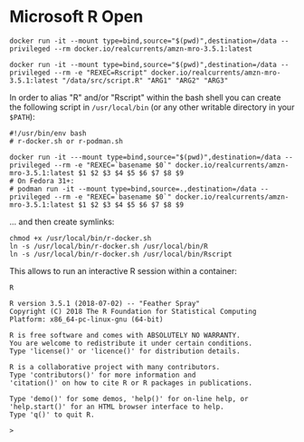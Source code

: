 Microsoft R Open
================

    docker run -it --mount type=bind,source="$(pwd)",destination=/data --privileged --rm docker.io/realcurrents/amzn-mro-3.5.1:latest

    docker run -it --mount type=bind,source="$(pwd)",destination=/data --privileged --rm -e "REXEC=Rscript" docker.io/realcurrents/amzn-mro-3.5.1:latest "/data/src/script.R" "ARG1" "ARG2" "ARG3"

In order to alias "R" and/or "Rscript" within the bash shell you can create the following script in `/usr/local/bin` (or any other writable directory in your `$PATH`):

    #!/usr/bin/env bash
    # r-docker.sh or r-podman.sh

    docker run -it ---mount type=bind,source="$(pwd)",destination=/data --privileged --rm -e "REXEC=`basename $0`" docker.io/realcurrents/amzn-mro-3.5.1:latest $1 $2 $3 $4 $5 $6 $7 $8 $9
    # On Fedora 31+:
    # podman run -it --mount type=bind,source=.,destination=/data --privileged --rm -e "REXEC=`basename $0`" docker.io/realcurrents/amzn-mro-3.5.1:latest $1 $2 $3 $4 $5 $6 $7 $8 $9

... and then create symlinks:

    chmod +x /usr/local/bin/r-docker.sh
    ln -s /usr/local/bin/r-docker.sh /usr/local/bin/R
    ln -s /usr/local/bin/r-docker.sh /usr/local/bin/Rscript

This allows to run an interactive R session within a container:

    R
    
    R version 3.5.1 (2018-07-02) -- "Feather Spray"
    Copyright (C) 2018 The R Foundation for Statistical Computing
    Platform: x86_64-pc-linux-gnu (64-bit)
    
    R is free software and comes with ABSOLUTELY NO WARRANTY.
    You are welcome to redistribute it under certain conditions.
    Type 'license()' or 'licence()' for distribution details.
    
    R is a collaborative project with many contributors.
    Type 'contributors()' for more information and
    'citation()' on how to cite R or R packages in publications.
    
    Type 'demo()' for some demos, 'help()' for on-line help, or
    'help.start()' for an HTML browser interface to help.
    Type 'q()' to quit R.
    
    > 
